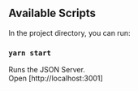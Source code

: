 ## Available Scripts

In the project directory, you can run:

### `yarn start`

Runs the JSON Server.<br>
Open [http://localhost:3001]
